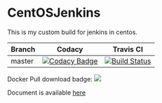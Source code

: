 # CentOSJenkins
This is my custom build for jenkins in centos.


Branch | Codacy | Travis CI
---|---|---
master|[![Codacy Badge](https://api.codacy.com/project/badge/Grade/0c73845bee7449b7b40316a0f488c46b)](https://www.codacy.com/app/hemanth22hemu/CentOSJenkins?utm_source=github.com&amp;utm_medium=referral&amp;utm_content=hemanth22/CentOSJenkins&amp;utm_campaign=Badge_Grade)|[![Build Status](https://travis-ci.org/hemanth22/CentOSJenkins.svg?branch=master)](https://travis-ci.org/hemanth22/CentOSJenkins)

Docker Pull download badge: ![](https://img.shields.io/docker/pulls/bitroid/centosjenkins.svg?style=for-the-badge)

Document is available [here](https://github.com/hemanth22/CentOSJenkins/wiki/Jenkins-on-CentOS-version-2.1)

